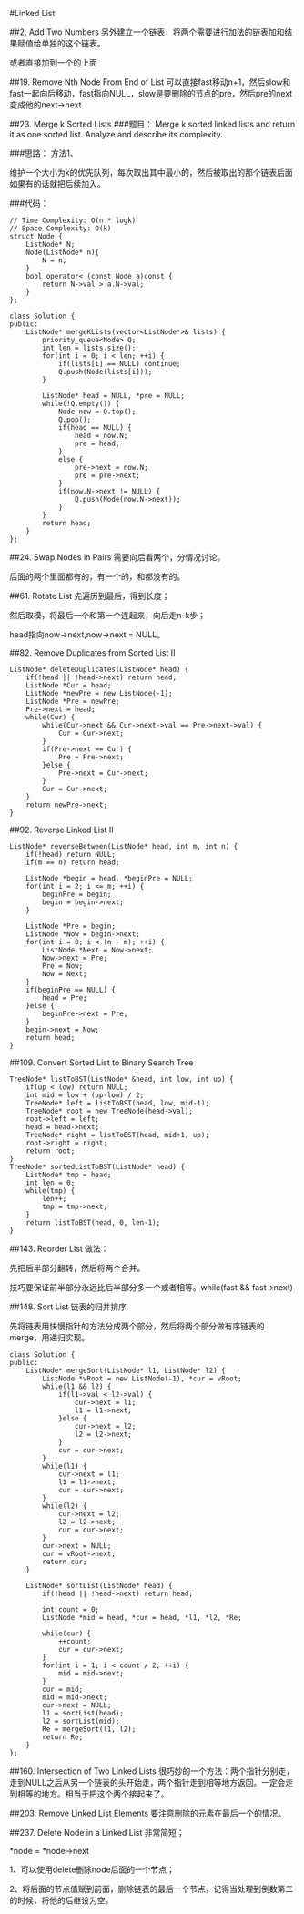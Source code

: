 #Linked List

##2. Add Two Numbers
另外建立一个链表，将两个需要进行加法的链表加和结果赋值给单独的这个链表。

或者直接加到一个的上面

##19. Remove Nth Node From End of List
可以直接fast移动n+1，然后slow和fast一起向后移动，fast指向NULL，slow是要删除的节点的pre，然后pre的next变成他的next->next


##23. Merge k Sorted Lists
###题目：
Merge k sorted linked lists and return it as one sorted list. Analyze and describe its complexity.

###思路：
方法1、

维护一个大小为k的优先队列，每次取出其中最小的，然后被取出的那个链表后面如果有的话就把后续加入。

###代码：
```
// Time Complexity: O(n * logk)
// Space Complexity: O(k)
struct Node {
    ListNode* N;
    Node(ListNode* n){
        N = n;
    }
    bool operator< (const Node a)const {
        return N->val > a.N->val;
    }
};
 
class Solution {
public:
    ListNode* mergeKLists(vector<ListNode*>& lists) {
        priority_queue<Node> Q;
        int len = lists.size();
        for(int i = 0; i < len; ++i) {
            if(lists[i] == NULL) continue;
            Q.push(Node(lists[i]));
        }
        
        ListNode* head = NULL, *pre = NULL;
        while(!Q.empty()) {
            Node now = Q.top();
            Q.pop();
            if(head == NULL) {
                head = now.N;
                pre = head;
            }
            else {
                pre->next = now.N;
                pre = pre->next;
            }
            if(now.N->next != NULL) {
                Q.push(Node(now.N->next));
            }
        }
        return head;
    }
};

```
##24. Swap Nodes in Pairs
需要向后看两个，分情况讨论。

后面的两个里面都有的，有一个的，和都没有的。

##61. Rotate List
先遍历到最后，得到长度；

然后取模，将最后一个和第一个连起来，向后走n-k步；

head指向now->next,now->next = NULL。

##82. Remove Duplicates from Sorted List II
```
ListNode* deleteDuplicates(ListNode* head) {
    if(!head || !head->next) return head;
    ListNode *Cur = head;
    ListNode *newPre = new ListNode(-1);
    ListNode *Pre = newPre;
    Pre->next = head;
    while(Cur) {
        while(Cur->next && Cur->next->val == Pre->next->val) {
            Cur = Cur->next;
        }
        if(Pre->next == Cur) {
            Pre = Pre->next;
        }else {
            Pre->next = Cur->next;
        }
        Cur = Cur->next;
    }
    return newPre->next;
}
```


##92. Reverse Linked List II
```
ListNode* reverseBetween(ListNode* head, int m, int n) {
    if(!head) return NULL;
    if(m == n) return head;
    
    ListNode *begin = head, *beginPre = NULL;
    for(int i = 2; i <= m; ++i) {
        beginPre = begin;
        begin = begin->next;
    }
    
    ListNode *Pre = begin;
    ListNode *Now = begin->next;
    for(int i = 0; i < (n - m); ++i) {
        ListNode *Next = Now->next;
        Now->next = Pre;
        Pre = Now;
        Now = Next;
    }
    if(beginPre == NULL) {
        head = Pre;
    }else {
        beginPre->next = Pre;
    }
    begin->next = Now;
    return head;
}
```

##109. Convert Sorted List to Binary Search Tree
```
TreeNode* listToBST(ListNode* &head, int low, int up) {
    if(up < low) return NULL;
    int mid = low + (up-low) / 2;
    TreeNode* left = listToBST(head, low, mid-1);
    TreeNode* root = new TreeNode(head->val);
    root->left = left;
    head = head->next;
    TreeNode* right = listToBST(head, mid+1, up);
    root->right = right;
    return root;
}
TreeNode* sortedListToBST(ListNode* head) {
    ListNode* tmp = head;
    int len = 0;
    while(tmp) {
        len++;
        tmp = tmp->next;
    }
    return listToBST(head, 0, len-1);
}
```
##143. Reorder List
做法：

先把后半部分翻转，然后将两个合并。

技巧要保证前半部分永远比后半部分多一个或者相等。while(fast && fast->next)

##148. Sort List
链表的归并排序

先将链表用快慢指针的方法分成两个部分，然后将两个部分做有序链表的merge，用递归实现。

```
class Solution {
public:
    ListNode* mergeSort(ListNode* l1, ListNode* l2) {
        ListNode *vRoot = new ListNode(-1), *cur = vRoot;
        while(l1 && l2) {
            if(l1->val < l2->val) {
                cur->next = l1;
                l1 = l1->next;
            }else {
                cur->next = l2;
                l2 = l2->next;
            }
            cur = cur->next;
        }
        while(l1) {
            cur->next = l1;
            l1 = l1->next;
            cur = cur->next;
        }
        while(l2) {
            cur->next = l2;
            l2 = l2->next;
            cur = cur->next;
        }
        cur->next = NULL;
        cur = vRoot->next;
        return cur;
    }
    
    ListNode* sortList(ListNode* head) {
        if(!head || !head->next) return head;
        
        int count = 0;
        ListNode *mid = head, *cur = head, *l1, *l2, *Re;
        
        while(cur) {
            ++count;
            cur = cur->next;
        }
        for(int i = 1; i < count / 2; ++i) {
            mid = mid->next;
        }
        cur = mid;
        mid = mid->next;
        cur->next = NULL;
        l1 = sortList(head);
        l2 = sortList(mid);
        Re = mergeSort(l1, l2);
        return Re;
    }
};
```

##160. Intersection of Two Linked Lists
很巧妙的一个方法：两个指针分别走，走到NULL之后从另一个链表的头开始走，两个指针走到相等地方返回。一定会走到相等的地方。相当于把这个两个接起来了。

##203. Remove Linked List Elements
要注意删除的元素在最后一个的情况。


##237. Delete Node in a Linked List
非常简短；

*node = *node->next

1、可以使用delete删除node后面的一个节点；

2、将后面的节点值赋到前面，删除链表的最后一个节点，记得当处理到倒数第二的时候，将他的后继设为空。



